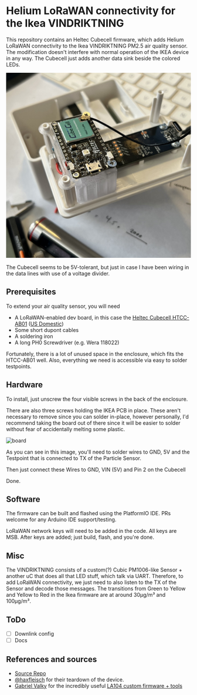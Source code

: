 # Helium LoRaWAN connectivity for the Ikea VINDRIKTNING

This repository contains an Heltec Cubecell firmware, which adds Helium LoRaWAN connectivity to the Ikea VINDRIKTNING PM2.5 air quality sensor.
The modification doesn't interfere with normal operation of the IKEA device in any way.
The Cubecell just adds another data sink beside the colored LEDs.

![half_assembled](./img/half-assembled.jpg)

The Cubecell seems to be 5V-tolerant, but just in case I have been wiring in the data lines with use of a voltage divider.
## Prerequisites
To extend your air quality sensor, you will need

- A LoRaWAN-enabled dev board, in this case the [Heltec Cubecell HTCC-AB01](https://heltec.org/project/htcc-ab01/) ([US Domestic](https://shop.parleylabs.com/collections/iot-developers-products/products/cubecell-dev-board-by-heltec-htcc-ab01))
- Some short dupont cables
- A soldering iron
- A long PH0 Screwdriver (e.g. Wera 118022)

Fortunately, there is a lot of unused space in the enclosure, which fits the HTCC-AB01 well.
Also, everything we need is accessible via easy to solder testpoints.
## Hardware
To install, just unscrew the four visible screws in the back of the enclosure.

There are also three screws holding the IKEA PCB in place. These aren't necessary to remove since you can solder in-place, however personally, I'd recommend taking the board out of there since it will be easier to solder without fear of accidentally melting some plastic.

![board](./img/board.jpg)

As you can see in this image, you'll need to solder wires to GND, 5V and the Testpoint that is connected to TX of the Particle Sensor.

Then just connect these Wires to GND, VIN (5V) and Pin 2 on the Cubecell

Done.
## Software
The firmware can be built and flashed using the PlatformIO IDE. PRs welcome for any Arduino IDE support/testing.

LoRaWAN network keys will need to be added in the code. All keys are MSB.
After keys are added; just build, flash, and you're done.
## Misc
The VINDRIKTNING consists of a custom(?) Cubic PM1006-like Sensor + another uC that does all that LED stuff, which talk via UART. 
Therefore, to add LoRaWAN connectivity, we just need to also listen to the TX of the Sensor and decode those messages.
The transitions from Green to Yellow and Yellow to Red in the Ikea firmware are at around 30μg/m³ and 100μg/m³.
## ToDo
- [ ] Downlink config
- [ ] Docs
## References and sources
- [Source Repo](https://github.com/Hypfer/esp8266-vindriktning-particle-sensor)
- [@haxfleisch](https://twitter.com/haxfleisch) for their teardown of the device.
- [Gabriel Valky](https://github.com/gabonator) for the incredibly useful [LA104 custom firmware + tools](https://github.com/gabonator/LA104)
